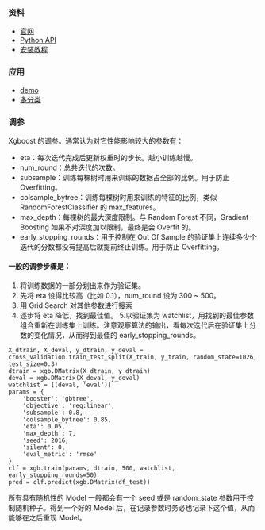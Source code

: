 ### 资料
* [官网](http://xgboost.readthedocs.io/en/latest/)
* [Python API](http://xgboost.readthedocs.io/en/latest/python/python_api.html)
* [安装教程](http://m.blog.csdn.net/huangdunxian/article/details/53432432)

### 应用
* [demo](./xgboost.ipynb)
* [多分类](./xgboost_multi.ipynb)


### 调参
Xgboost 的调参。通常认为对它性能影响较大的参数有：
* eta：每次迭代完成后更新权重时的步长。越小训练越慢。
* num_round：总共迭代的次数。
* subsample：训练每棵树时用来训练的数据占全部的比例。用于防止 Overfitting。
* colsample_bytree：训练每棵树时用来训练的特征的比例，类似 RandomForestClassifier 的 max_features。
* max_depth：每棵树的最大深度限制。与 Random Forest 不同，Gradient Boosting 如果不对深度加以限制，最终是会 Overfit 的。
* early_stopping_rounds：用于控制在 Out Of Sample 的验证集上连续多少个迭代的分数都没有提高后就提前终止训练。用于防止 Overfitting。

#### 一般的调参步骤是：
1. 将训练数据的一部分划出来作为验证集。
2. 先将 eta 设得比较高（比如 0.1），num_round 设为 300 ~ 500。
3. 用 Grid Search 对其他参数进行搜索
4. 逐步将 eta 降低，找到最佳值。
5.以验证集为 watchlist，用找到的最佳参数组合重新在训练集上训练。注意观察算法的输出，看每次迭代后在验证集上分数的变化情况，从而得到最佳的 early_stopping_rounds。

```
X_dtrain, X_deval, y_dtrain, y_deval = cross_validation.train_test_split(X_train, y_train, random_state=1026, test_size=0.3)
dtrain = xgb.DMatrix(X_dtrain, y_dtrain)
deval = xgb.DMatrix(X_deval, y_deval)
watchlist = [(deval, 'eval')]
params = {
    'booster': 'gbtree',
    'objective': 'reg:linear',
    'subsample': 0.8,
    'colsample_bytree': 0.85,
    'eta': 0.05,
    'max_depth': 7,
    'seed': 2016,
    'silent': 0,
    'eval_metric': 'rmse'
}
clf = xgb.train(params, dtrain, 500, watchlist, early_stopping_rounds=50)
pred = clf.predict(xgb.DMatrix(df_test))
```
所有具有随机性的 Model 一般都会有一个 seed 或是 random_state 参数用于控制随机种子。得到一个好的 Model 后，在记录参数时务必也记录下这个值，从而能够在之后重现 Model。

